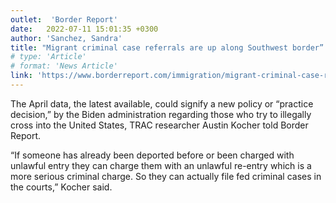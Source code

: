 ```yaml
---
outlet:  'Border Report'
date:   2022-07-11 15:01:35 +0300
author: 'Sanchez, Sandra'
title: "Migrant criminal case referrals are up along Southwest border” publish."
# type: 'Article'
# format: 'News Article'
link: 'https://www.borderreport.com/immigration/migrant-criminal-case-referrals-are-up-along-southwest-border/'
---
```

The April data, the latest available, could signify a new policy or “practice decision,” by the Biden administration regarding those who try to illegally cross into the United States, TRAC researcher Austin Kocher told Border Report.

“If someone has already been deported before or been charged with unlawful entry they can charge them with an unlawful re-entry which is a more serious criminal charge. So they can actually file fed criminal cases in the courts,” Kocher said.